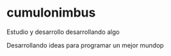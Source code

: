 # cumulonimbus
Estudio y desarrollo
desarrollando algo
<p>Desarrollando ideas para programar un mejor mundop</p>

